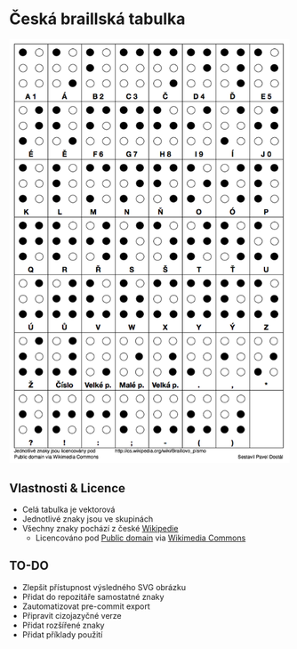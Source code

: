 # Česká braillská tabulka

![Náhled](https://raw.githubusercontent.com/pdostal/ceska-braillska-tabulka/master/tabulka.png)

## Vlastnosti & Licence
- Celá tabulka je vektorová
- Jednotlivé znaky jsou ve skupinách
- Všechny znaky pochází z české [Wikipedie](http://cs.wikipedia.org/wiki/Braillovo_písmo)
  - Licencováno pod [Public domain](https://wiki.creativecommons.org/Public_domain) via [Wikimedia Commons](http://commons.wikimedia.org/)

## TO-DO
- Zlepšit přístupnost výsledného SVG obrázku
- Přidat do repozitáře samostatné znaky
- Zautomatizovat pre-commit export
- Připravit cizojazyčné verze
- Přidat rozšířené znaky
- Přidat příklady použití
